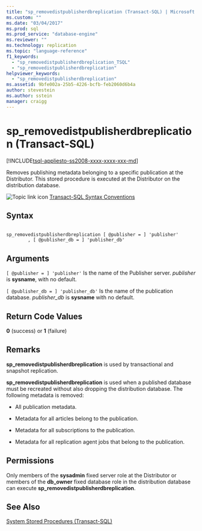 ```yaml
---
title: "sp_removedistpublisherdbreplication (Transact-SQL) | Microsoft Docs"
ms.custom: ""
ms.date: "03/04/2017"
ms.prod: sql
ms.prod_service: "database-engine"
ms.reviewer: ""
ms.technology: replication
ms.topic: "language-reference"
f1_keywords: 
  - "sp_removedistpublisherdbreplication_TSQL"
  - "sp_removedistpublisherdbreplication"
helpviewer_keywords: 
  - "sp_removedistpublisherdbreplication"
ms.assetid: 9bfe002a-25b5-4226-bcfb-feb2060d6b4a
author: stevestein
ms.author: sstein
manager: craigg
---
```

# sp_removedistpublisherdbreplication (Transact-SQL)
[!INCLUDE[tsql-appliesto-ss2008-xxxx-xxxx-xxx-md](../../includes/tsql-appliesto-ss2008-xxxx-xxxx-xxx-md.md)]

  Removes publishing metadata belonging to a specific publication at the Distributor. This stored procedure is executed at the Distributor on the distribution database.  
  
 ![Topic link icon](../../database-engine/configure-windows/media/topic-link.gif "Topic link icon") [Transact-SQL Syntax Conventions](../../t-sql/language-elements/transact-sql-syntax-conventions-transact-sql.md)  
  
## Syntax  
  
```  
  
sp_removedistpublisherdbreplication [ @publisher = ] 'publisher'  
        , [ @publisher_db = ] 'publisher_db'  
```  
  
## Arguments  
`[ @publisher = ] 'publisher'`
 Is the name of the Publisher server. *publisher* is **sysname**, with no default.  
  
`[ @publisher_db = ] 'publisher_db'`
 Is the name of the publication database. *publisher_db* is **sysname** with no default.  
  
## Return Code Values  
 **0** (success) or **1** (failure)  
  
## Remarks  
 **sp_removedistpublisherdbreplication** is used by transactional and snapshot replication.  
  
 **sp_removedistpublisherdbreplication** is used when a published database must be recreated without also dropping the distribution database. The following metadata is removed:  
  
-   All publication metadata.  
  
-   Metadata for all articles belong to the publication.  
  
-   Metadata for all subscriptions to the publication.  
  
-   Metadata for all replication agent jobs that belong to the publication.  
  
## Permissions  
 Only members of the **sysadmin** fixed server role at the Distributor or members of the **db_owner** fixed database role in the distribution database can execute **sp_removedistpublisherdbreplication**.  
  
## See Also  
 [System Stored Procedures &#40;Transact-SQL&#41;](../../relational-databases/system-stored-procedures/system-stored-procedures-transact-sql.md)  
  
  
